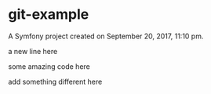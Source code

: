 git-example
===========

A Symfony project created on September 20, 2017, 11:10 pm.

a new line here

some amazing code here

add something
different here